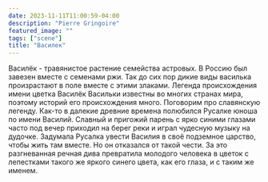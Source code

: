 ```yaml
---
date: 2023-11-11T11:00:59-04:00
description: "Pierre Gringoire"
featured_image: ""
tags: ["scene"]
title: "Василек"
---
```


Василёк - травянистое растение семейства астровых. В Россию был завезен вместе с семенами ржи. 
      Так до сих пор дикие виды василька произрастают в поле вместе с этими злаками.
      Легенда происхождения имени цветка Василёк
      Васильки известны во многих странах мира, поэтому историй его происхождения много. Поговорим про славянскую легенду.
      Как-то в далекие древние времена полюбился Русалке юноша по имени Василий. Славный и пригожий парень с ярко синими глазами 
      часто под вечер приходил на берег реки и играл чудесную музыку на дудочке.
      Задумала Русалка увести Василия в своё подземное царство, чтобы жить там вместе. Но он отказался от такой чести. 
      За это разгневанная речная дива превратила молодого человека в цветок с лепестками такого же яркого синего цвета, 
      как его глаза, и с таким же именем.